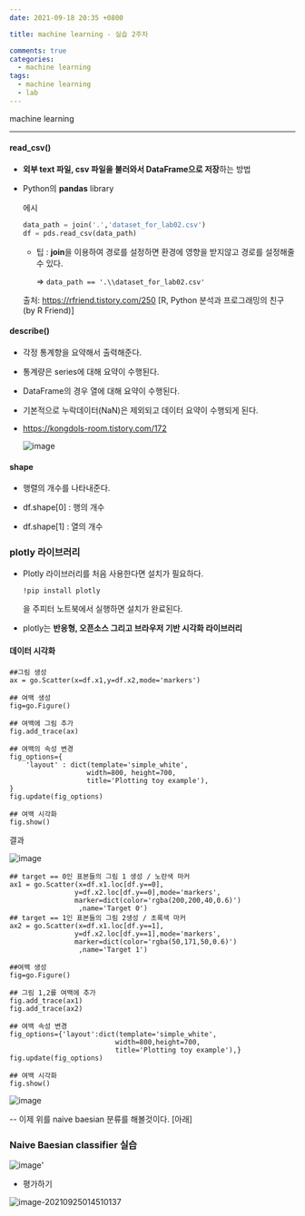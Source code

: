 ```yaml
---
date: 2021-09-18 20:35 +0800

title: machine learning - 실습 2주차

comments: true
categories:
  - machine learning
tags:
  - machine learning
  - lab
---
```


machine learning

---

#### read_csv()

- **외부 text 파일, csv 파일을 불러와서 DataFrame으로 저장**하는 방법

- Python의 **pandas** library

  에시

  ```python
  data_path = join('.','dataset_for_lab02.csv')
  df = pds.read_csv(data_path)
  ```

  - 팁 : **join**을 이용하여 경로를 설정하면 환경에 영향을 받지않고 경로를 설정해줄수 있다.

    => `data_path == '.\\dataset_for_lab02.csv'`

  출처: https://rfriend.tistory.com/250 [R, Python 분석과 프로그래밍의 친구 (by R Friend)]

#### describe()

- 각정 통계향을 요약해서 출력해준다.
- 통계량은 series에 대해 요약이 수행된다.
- DataFrame의 경우 열에 대해 요약이 수행된다.
- 기본적으로 누락데이터(NaN)은 제외되고 데이터 요약이 수행되게 된다.

- https://kongdols-room.tistory.com/172

  ![image](https://user-images.githubusercontent.com/49177223/134707429-3fa34871-e29d-41e0-ab33-3cef7bcc2b12.png)

#### shape

- 행렬의 개수를 나타내준다.

- df.shape[0] : 행의 개수

- df.shape[1] : 열의 개수

### plotly 라이브러리

- Plotly 라이브러리를 처음 사용한다면 설치가 필요하다.

  ```
  !pip install plotly
  ```

  을 주피터 노트북에서 실행하면 설치가 완료된다.

- plotly는 **반응형, 오픈소스 그리고 브라우저 기반 시각화 라이브러리**

#### 데이터 시각화

```
##그림 생성
ax = go.Scatter(x=df.x1,y=df.x2,mode='markers')

## 여백 생성
fig=go.Figure()

## 여백에 그림 추가
fig.add_trace(ax)

## 여백의 속성 변경
fig_options={
    'layout' : dict(template='simple_white',
                   width=800, height=700,
                   title='Plotting toy example'),
}
fig.update(fig_options)

## 여백 시각화
fig.show()
```

결과

![image](https://user-images.githubusercontent.com/49177223/134710965-de80cbe0-369b-4b8b-a72b-d744c2c925a1.png)

```
## target == 0인 표본들의 그림 1 생성 / 노란색 마커
ax1 = go.Scatter(x=df.x1.loc[df.y==0],
                y=df.x2.loc[df.y==0],mode='markers',
                marker=dict(color='rgba(200,200,40,0.6)')
                 ,name='Target 0')
## target == 1인 표본들의 그림 2생성 / 초록색 마커
ax2 = go.Scatter(x=df.x1.loc[df.y==1],
                y=df.x2.loc[df.y==1],mode='markers',
                marker=dict(color='rgba(50,171,50,0.6)')
                 ,name='Target 1')

##여백 생성
fig=go.Figure()

## 그림 1,2를 여백에 추가
fig.add_trace(ax1)
fig.add_trace(ax2)

## 여백 속성 변경
fig_options={'layout':dict(template='simple_white',
                          width=800,height=700,
                          title='Plotting toy example'),}
fig.update(fig_options)

## 여백 시각화
fig.show()
```

![image](https://user-images.githubusercontent.com/49177223/134710890-86a75780-ef56-4879-a717-11f3da56f29e.png)

-- 이제 위를 naive baesian 분류를 해볼것이다. [아래]

### Naive Baesian classifier 실습

![image](https://user-images.githubusercontent.com/49177223/134711063-46c52e6c-2f9e-4778-af7f-0975774c48f1.png)'

- 평가하기

![image-20210925014510137](C:\Users\UserK\AppData\Roaming\Typora\typora-user-images\image-20210925014510137.png)
